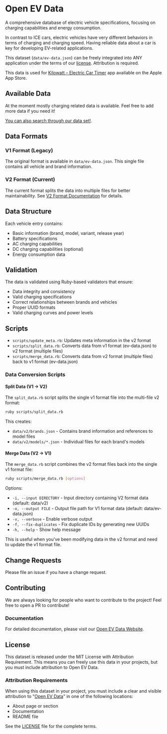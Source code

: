 # Open EV Data

A comprehensive database of electric vehicle specifications, focusing on charging capabilities and energy consumption.

In contrast to ICE cars, electric vehicles have very different behaviors in terms of charging and charging speed. Having reliable data about a car is key for developing EV-related applications.

This dataset (`data/ev-data.json`) can be freely integrated into ANY
application under the terms of our [license](#license). Attribution is required.

This data is used for [Kilowatt – Electric Car Timer](https://apps.apple.com/us/app/kilowatt-electric-car-timer/id1502312657?itsct=apps_box_link&itscg=30200) app available on the Apple App Store.

## Available Data

At the moment mostly charging related data is available. Feel free to add more
data if you need it!

[You can also search through our data set!](https://kilowattapp.github.io/open-ev-data/search).

## Data Formats

### V1 Format (Legacy)

The original format is available in `data/ev-data.json`. This single file contains all vehicle and brand information.

### V2 Format (Current)

The current format splits the data into multiple files for better maintainability. See [V2 Format Documentation](data/v2/README.md) for details.

## Data Structure

Each vehicle entry contains:

- Basic information (brand, model, variant, release year)
- Battery specifications
- AC charging capabilities
- DC charging capabilities (optional)
- Energy consumption data

## Validation

The data is validated using Ruby-based validators that ensure:

- Data integrity and consistency
- Valid charging specifications
- Correct relationships between brands and vehicles
- Proper UUID formats
- Valid charging curves and power levels

## Scripts

- `scripts/update_meta.rb`: Updates meta information in the v2 format
- `scripts/split_data.rb`: Converts data from v1 format (ev-data.json) to v2 format (multiple files)
- `scripts/merge_data.rb`: Converts data from v2 format (multiple files) back to v1 format (ev-data.json)

### Data Conversion Scripts

#### Split Data (V1 → V2)

The `split_data.rb` script splits the single v1 format file into the multi-file v2 format:

```bash
ruby scripts/split_data.rb
```

This creates:

- `data/v2/brands.json` - Contains brand information and references to model files
- `data/v2/models/*.json` - Individual files for each brand's models

#### Merge Data (V2 → V1)

The `merge_data.rb` script combines the v2 format files back into the single v1 format file:

```bash
ruby scripts/merge_data.rb [options]
```

Options:

- `-i, --input DIRECTORY` - Input directory containing V2 format data (default: data/v2)
- `-o, --output FILE` - Output file path for V1 format data (default: data/ev-data.json)
- `-v, --verbose` - Enable verbose output
- `-f, --fix-duplicates` - Fix duplicate IDs by generating new UUIDs
- `-h, --help` - Show help message

This is useful when you've been modifying data in the v2 format and need to update the v1 format file.

## Change Requests

Please file an issue if you have a change request.

## Contributing

We are always looking for people who want to contribute to the
project! Feel free to open a PR to contribute!

### Documentation

For detailed documentation, please visit our [Open EV Data Website](https://kilowattapp.github.io/open-ev-data).

## License

This dataset is released under the MIT License with Attribution Requirement. This means you can freely use this data in your projects, but you must include attribution to Open EV Data.

### Attribution Requirements

When using this dataset in your project, you must include a clear and visible attribution to "[Open EV Data](https://github.com/KilowattApp/open-ev-data)" in one of the following locations:

- About page or section
- Documentation
- README file

See the [LICENSE](LICENSE) file for the complete terms.
